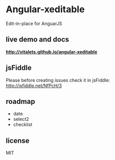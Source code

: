 # Angular-xeditable

Edit-in-place for AnguarJS

## live demo and docs
**http://vitalets.github.io/angular-xeditable**

## jsFiddle
Please before creating issues check it in jsFiddle:  
http://jsfiddle.net/NfPcH/3

## roadmap

* date
* select2
* checklist

## license
MIT